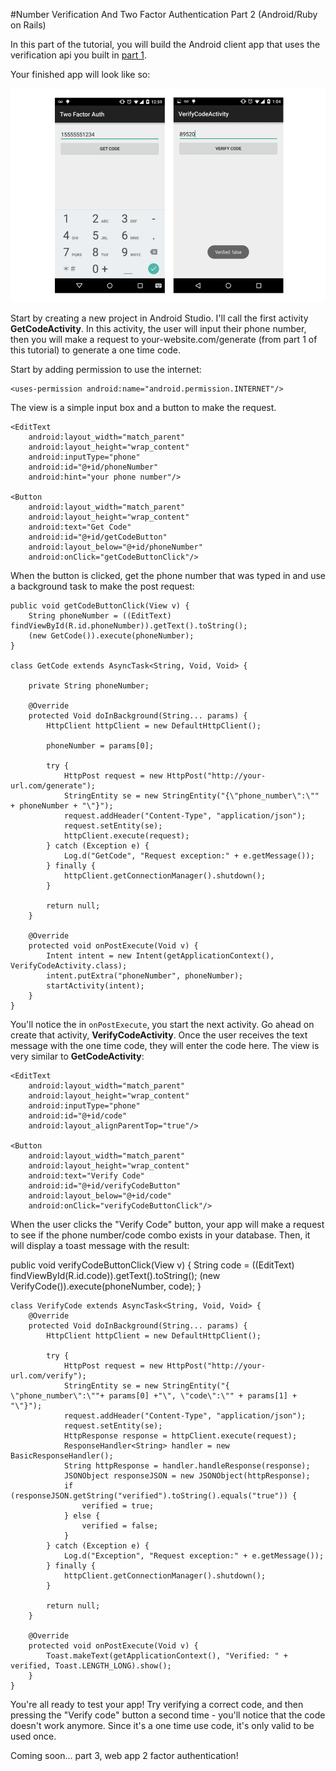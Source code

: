 #Number Verification And Two Factor Authentication Part 2 (Android/Ruby on Rails)

In this part of the tutorial, you will build the Android client app that uses the verification api you built in [part 1](https://www.sinch.com/tutorials/rails-two-factor-auth).

Your finished app will look like so:

![](images/app.png)

Start by creating a new project in Android Studio. I'll call the  first activity **GetCodeActivity**. In this activity, the user will input their phone number, then you will make a request to your-website.com/generate (from part 1 of this tutorial) to generate a one time code. 

Start by adding permission to use the internet:

    <uses-permission android:name="android.permission.INTERNET"/>

The view is a simple input box and a button to make the request.

    <EditText
        android:layout_width="match_parent"
        android:layout_height="wrap_content"
        android:inputType="phone"
        android:id="@+id/phoneNumber"
        android:hint="your phone number"/>

    <Button
        android:layout_width="match_parent"
        android:layout_height="wrap_content"
        android:text="Get Code"
        android:id="@+id/getCodeButton"
        android:layout_below="@+id/phoneNumber"
        android:onClick="getCodeButtonClick"/>
        
When the button is clicked, get the phone number that was typed in and use a background task to make the post request:

    public void getCodeButtonClick(View v) {
        String phoneNumber = ((EditText) findViewById(R.id.phoneNumber)).getText().toString();
        (new GetCode()).execute(phoneNumber);
    }
    
    class GetCode extends AsyncTask<String, Void, Void> {

        private String phoneNumber;

        @Override
        protected Void doInBackground(String... params) {
            HttpClient httpClient = new DefaultHttpClient();

            phoneNumber = params[0];

            try {
                HttpPost request = new HttpPost("http://your-url.com/generate");
                StringEntity se = new StringEntity("{\"phone_number\":\"" + phoneNumber + "\"}");
                request.addHeader("Content-Type", "application/json");
                request.setEntity(se);
                httpClient.execute(request);
            } catch (Exception e) {
                Log.d("GetCode", "Request exception:" + e.getMessage());
            } finally {
                httpClient.getConnectionManager().shutdown();
            }

            return null;
        }

        @Override
        protected void onPostExecute(Void v) {
            Intent intent = new Intent(getApplicationContext(), VerifyCodeActivity.class);
            intent.putExtra("phoneNumber", phoneNumber);
            startActivity(intent);
        }
    }

You'll notice the in `onPostExecute`, you start the next activity. Go ahead on create that activity, **VerifyCodeActivity**. Once the user receives the text message with the one time code, they will enter the code here. The view is very similar to **GetCodeActivity**:

    <EditText
        android:layout_width="match_parent"
        android:layout_height="wrap_content"
        android:inputType="phone"
        android:id="@+id/code"
        android:layout_alignParentTop="true"/>

    <Button
        android:layout_width="match_parent"
        android:layout_height="wrap_content"
        android:text="Verify Code"
        android:id="@+id/verifyCodeButton"
        android:layout_below="@+id/code"
        android:onClick="verifyCodeButtonClick"/>
        
When the user clicks the "Verify Code" button, your app will make a request to see if the phone number/code combo exists in your database. Then, it will display a toast message with the result:

public void verifyCodeButtonClick(View v) {
        String code = ((EditText) findViewById(R.id.code)).getText().toString();
        (new VerifyCode()).execute(phoneNumber, code);
    }

    class VerifyCode extends AsyncTask<String, Void, Void> {
        @Override
        protected Void doInBackground(String... params) {
            HttpClient httpClient = new DefaultHttpClient();

            try {
                HttpPost request = new HttpPost("http://your-url.com/verify");
                StringEntity se = new StringEntity("{ \"phone_number\":\""+ params[0] +"\", \"code\":\"" + params[1] + "\"}");
                request.addHeader("Content-Type", "application/json");
                request.setEntity(se);
                HttpResponse response = httpClient.execute(request);
                ResponseHandler<String> handler = new BasicResponseHandler();
                String httpResponse = handler.handleResponse(response);
                JSONObject responseJSON = new JSONObject(httpResponse);
                if (responseJSON.getString("verified").toString().equals("true")) {
                    verified = true;
                } else {
                    verified = false;
                }
            } catch (Exception e) {
                Log.d("Exception", "Request exception:" + e.getMessage());
            } finally {
                httpClient.getConnectionManager().shutdown();
            }

            return null;
        }

        @Override
        protected void onPostExecute(Void v) {
            Toast.makeText(getApplicationContext(), "Verified: " + verified, Toast.LENGTH_LONG).show();
        }
    }
    
You're all ready to test your app! Try verifying a correct code, and then pressing the "Verify code" button a second time - you'll notice that the code doesn't work anymore. Since it's a one time use code, it's only valid to be used once.

Coming soon... part 3, web app 2 factor authentication!
